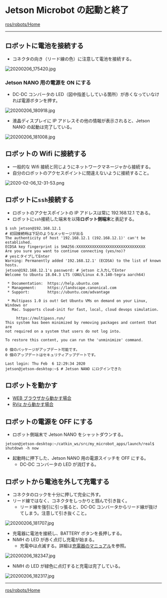 # Jetson Microbot の起動と終了

[ros/robots/Home](Home.md)

---

## ロボットに電池を接続する

- コネクタの向き（リード線の色）に注意して電池を接続する。

![20200206_175420.jpg](./jetson_microbot_boot_shutdown/20200206_175420.jpg)

### Jetson NANO 用の電源を ON にする

- DC-DC コンバータの LED（図中指差ししている箇所）が赤くなっていなければ電源ボタンを押す。

![20200206_180918.jpg](./jetson_microbot_boot_shutdown/20200206_180918.jpg)

- 液晶ディスプレイに IP アドレスその他の情報が表示されると、Jetson NANO の起動は完了している。

![20200206_181008.jpg](./jetson_microbot_boot_shutdown/20200206_181008.jpg)

## ロボットの Wifi に接続する

- 一般的な Wifi 接続と同じようにネットワークマネージャから接続する。
- 自分のロボットのアクセスポイントに間違えないように接続すること。

![2020-02-06_12-31-53.png](./jetson_microbot_boot_shutdown/2020-02-06_12-31-53.png)

## ロボットに`ssh`接続する

- ロボットのアクセスポイントの IP アドレスは常に 192.168.12.1 である。
- ロボットに`ssh`接続した端末を以降**ロボット側端末**と表記する。

```shell
$ ssh jetson@192.168.12.1
# 初回接続時は下記のようなメッセージが出る
The authenticity of host '192.168.12.1 (192.168.12.1)' can't be established.
ECDSA key fingerprint is SHA256:XXXXXXXXXXXXXXXXXXXXXXXXXXXXXXX
Are you sure you want to continue connecting (yes/no)?
# yesとタイプしてEnter
Warning: Permanently added '192.168.12.1' (ECDSA) to the list of known hosts.
jetson@192.168.12.1's password: # jetson と入力してEnter
Welcome to Ubuntu 18.04.3 LTS (GNU/Linux 4.9.140-tegra aarch64)

 * Documentation:  https://help.ubuntu.com
 * Management:     https://landscape.canonical.com
 * Support:        https://ubuntu.com/advantage

 * Multipass 1.0 is out! Get Ubuntu VMs on demand on your Linux, Windows or
   Mac. Supports cloud-init for fast, local, cloud devops simulation.

     https://multipass.run/
This system has been minimized by removing packages and content that are
not required on a system that users do not log into.

To restore this content, you can run the 'unminimize' command.

0 個のパッケージがアップデート可能です。
0 個のアップデートはセキュリティアップデートです。

Last login: Thu Feb  6 12:29:34 2020
jetson@jetson-desktop:~$ # Jetson NANO にログインできた
```

## ロボットを動かす

- [WEB ブラウザから動かす場合](./jetson_microbot_chrome.md)
- [RViz から動かす場合](./jetson_microbot_rviz.md)

## ロボットの電源を OFF にする

- ロボット側端末で Jetson NANO をシャットダウンする。

```shell
jetson@jetson-desktop:~/catkin_ws/src/my_microbot_apps/launch/real$ shutdown -h now
```

- 起動時に押下した、Jetson NANO 用の電源スイッチを OFF にする。
  - DC-DC コンバータの LED が消灯する。

## ロボットから電池を外して充電する

- コネクタのロックを十分に押して完全に外す。
- リード線ではなく、コネクタをしっかりと掴んで引き抜く。
  - リード線を強引に引っ張ると、DC-DC コンバータからリード線が抜けてしまう。注意して引き抜くこと。

![20200206_181707.jpg](jetson_microbot_boot_shutdown/20200206_181707.jpg)

- 充電器に電池を接続し、BATTERY ボタンを長押しする。
- NiMH の LED が赤く点灯し充電が始まる。
  - 充電中は点滅する。詳細は[充電器のマニュアル](https://hitecrcd.co.jp/download/x1nano-jpn/)を参照。

![20200206_182347.jpg](jetson_microbot_boot_shutdown/20200206_182347.jpg)

- NiMH の LED が緑色に点灯すると充電は完了している。

![20200206_182317.jpg](jetson_microbot_boot_shutdown/20200206_182317.jpg)

---

[ros/robots/Home](Home.md)
